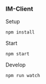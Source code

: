 ### IM-Client

Setup

```
npm install
```

Start

```
npm start
```

Develop

```
npm run watch
```
